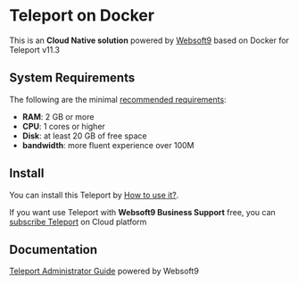 # Teleport on Docker  

This is an **Cloud Native solution** powered by [Websoft9](https://www.websoft9.com) based on Docker for Teleport v11.3

## System Requirements

The following are the minimal [recommended requirements](https://gallery.ecr.aws/gravitational/teleport):

* **RAM**: 2 GB or more
* **CPU**: 1 cores or higher
* **Disk**: at least 20 GB of free space
* **bandwidth**: more fluent experience over 100M  

## Install

You can install this Teleport by [How to use it?](https://github.com/Websoft9/docker-library#how-to-use-it).   

If you want use Teleport with **Websoft9 Business Support** free, you can [subscribe Teleport](https://www.websoft9.com/apps) on Cloud platform

## Documentation

[Teleport Administrator Guide](https://support.websoft9.com/docs/teleport) powered by Websoft9
